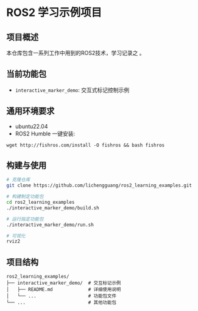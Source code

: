 # ROS2 学习示例项目

## 项目概述
本仓库包含一系列工作中用到的ROS2技术，学习记录之 。

## 当前功能包
- `interactive_marker_demo`: 交互式标记控制示例

## 通用环境要求
- ubuntu22.04
- ROS2 Humble
一键安装:
```
wget http://fishros.com/install -O fishros && bash fishros 
```
## 构建与使用
```bash
# 克隆仓库
git clone https://github.com/lichengguang/ros2_learning_examples.git

# 构建制定功能包
cd ros2_learning_examples
./interactive_marker_demo/build.sh

# 运行指定功能包
./interactive_marker_demo/run.sh

# 可视化
rviz2
```

## 项目结构
```
ros2_learning_examples/
├── interactive_marker_demo/  # 交互标记示例
│   ├── README.md             # 详细使用说明
│   └── ...                   # 功能包文件
└── ...                       # 其他功能包
```
